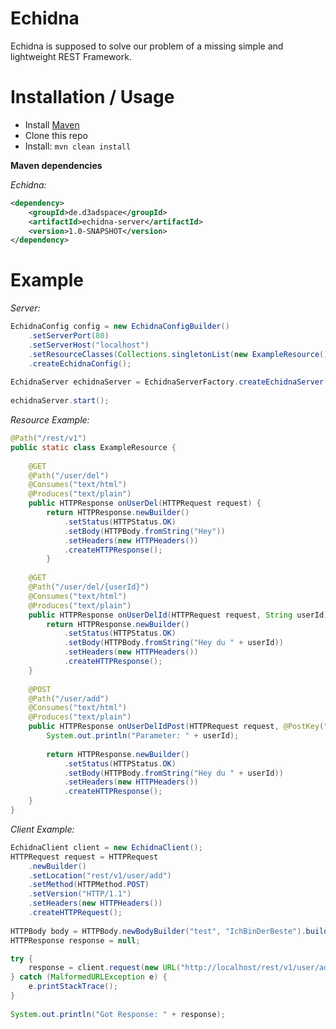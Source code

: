 # Echidna
Echidna is supposed to solve our problem of a missing simple and lightweight REST Framework. 

# Installation / Usage

- Install [Maven](http://maven.apache.org/download.cgi)
- Clone this repo
- Install: ```mvn clean install```

**Maven dependencies**

_Echidna:_
```xml
<dependency>
    <groupId>de.d3adspace</groupId>
    <artifactId>echidna-server</artifactId>
    <version>1.0-SNAPSHOT</version>
</dependency>
```

# Example

_Server:_
```java
EchidnaConfig config = new EchidnaConfigBuilder()
	.setServerPort(80)
	.setServerHost("localhost")
	.setResourceClasses(Collections.singletonList(new ExampleResource()))
	.createEchidnaConfig();
		
EchidnaServer echidnaServer = EchidnaServerFactory.createEchidnaServer(config);
		
echidnaServer.start();
```

_Resource Example:_
```java
@Path("/rest/v1")
public static class ExampleResource {
		
	@GET
	@Path("/user/del")
	@Consumes("text/html")
	@Produces("text/plain")
	public HTTPResponse onUserDel(HTTPRequest request) {
		return HTTPResponse.newBuilder()
			.setStatus(HTTPStatus.OK)
			.setBody(HTTPBody.fromString("Hey"))
			.setHeaders(new HTTPHeaders())
			.createHTTPResponse();
		}
		
	@GET
	@Path("/user/del/{userId}")
	@Consumes("text/html")
	@Produces("text/plain")
	public HTTPResponse onUserDelId(HTTPRequest request, String userId) {
		return HTTPResponse.newBuilder()
			.setStatus(HTTPStatus.OK)
			.setBody(HTTPBody.fromString("Hey du " + userId))
			.setHeaders(new HTTPHeaders())
			.createHTTPResponse();
	}
		
	@POST
	@Path("/user/add")
	@Consumes("text/html")
	@Produces("text/plain")
	public HTTPResponse onUserDelIdPost(HTTPRequest request, @PostKey("test") String userId) {
		System.out.println("Parameter: " + userId);
			
		return HTTPResponse.newBuilder()
			.setStatus(HTTPStatus.OK)
			.setBody(HTTPBody.fromString("Hey du " + userId))
			.setHeaders(new HTTPHeaders())
			.createHTTPResponse();
	}
}
```

_Client Example:_
```java
EchidnaClient client = new EchidnaClient();
HTTPRequest request = HTTPRequest
	.newBuilder()
	.setLocation("rest/v1/user/add")
	.setMethod(HTTPMethod.POST)
	.setVersion("HTTP/1.1")
	.setHeaders(new HTTPHeaders())
	.createHTTPRequest();
		
HTTPBody body = HTTPBody.newBodyBuilder("test", "IchBinDerBeste").build();		
HTTPResponse response = null;

try {
	response = client.request(new URL("http://localhost/rest/v1/user/add"), request, body);
} catch (MalformedURLException e) {
	e.printStackTrace();
}
		
System.out.println("Got Response: " + response);
```
